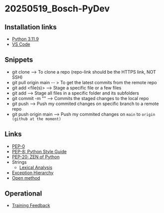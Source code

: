 # 20250519_Bosch-PyDev

## Installation links 
* [Python 3.11.9](https://www.python.org/downloads/release/python-3119/)
* [VS Code](https://code.visualstudio.com/sha/download?build=stable&os=win32-x64-user)

## Snippets
* git clone <repo-link>  --> To clone a repo (repo-link should be the HTTPS link, NOT SSH)
* git pull origin main -- > To get the latest commits from the remote repo
* git add <file(s)>  --> Stage a specific file or a few files
* git add <folder>   --> Stage all files in a specific folder and its subfolders
* git commit -m "<commit-message>"   --> Commits the staged changes to the local repo
* git push <remote-repo> <branch> --> Push my commited changes on specific branch to a remote repo
* git push origin main --> Push my commited changes on `main` to `origin (github at the moment)`

## Links
* [PEP-0](https://peps.python.org/)
* [PEP-8: Python Style Guide](https://peps.python.org/pep-0008/)
* [PEP-20: ZEN of Python](https://peps.python.org/pep-0020/)
* Strings
    * [Lexical Analysis](https://docs.python.org/3.11/reference/lexical_analysis.html)
* [Exception Hierarchy](https://docs.python.org/3.11/library/exceptions.html#exception-hierarchy)
* [Open method](https://docs.python.org/3/library/functions.html#open)

## Operational
* [Training Feedback](https://forms.gle/AvvhYbZv1mjkN7VC8)
